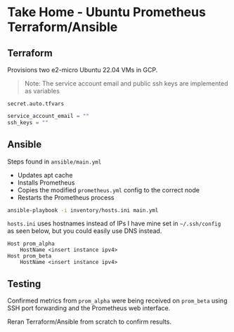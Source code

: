 # Take Home - Ubuntu Prometheus Terraform/Ansible

## Terraform

Provisions two e2-micro Ubuntu 22.04 VMs in GCP.

> Note: The service account email and public ssh keys are implemented as variables

`secret.auto.tfvars`
```terraform
service_account_email = ""
ssh_keys = ""
```

## Ansible

Steps found in `ansible/main.yml`

- Updates apt cache
- Installs Prometheus
- Copies the modified `prometheus.yml` config to the correct node
- Restarts the Prometheus process

```bash
ansible-playbook -i inventory/hosts.ini main.yml
```

`hosts.ini` uses hostnames instead of IPs
I have mine set in `~/.ssh/config` as seen below, but you could easily use DNS instead.

```config
Host prom_alpha
    HostName <insert instance ipv4>
Host prom_beta
    HostName <insert instance ipv4>
```

## Testing

Confirmed metrics from `prom_alpha` were being received on `prom_beta` using SSH port forwarding and the Prometheus web interface.

Reran Terraform/Ansible from scratch to confirm results.
